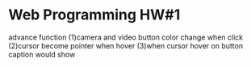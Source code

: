 # Web Programming HW#1
advance function
(1)camera and video button color change when click
(2)cursor become pointer when hover
(3)when cursor hover on button caption would show
